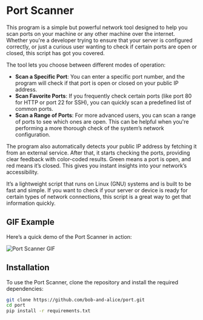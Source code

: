# Port Scanner

This program is a simple but powerful network tool designed to help you scan ports on your machine or any other machine over the internet. Whether you're a developer trying to ensure that your server is configured correctly, or just a curious user wanting to check if certain ports are open or closed, this script has got you covered.

The tool lets you choose between different modes of operation:

- **Scan a Specific Port**: You can enter a specific port number, and the program will check if that port is open or closed on your public IP address.
- **Scan Favorite Ports**: If you frequently check certain ports (like port 80 for HTTP or port 22 for SSH), you can quickly scan a predefined list of common ports.
- **Scan a Range of Ports**: For more advanced users, you can scan a range of ports to see which ones are open. This can be helpful when you're performing a more thorough check of the system’s network configuration.

The program also automatically detects your public IP address by fetching it from an external service. After that, it starts checking the ports, providing clear feedback with color-coded results. Green means a port is open, and red means it’s closed. This gives you instant insights into your network’s accessibility.

It’s a lightweight script that runs on Linux (GNU) systems and is built to be fast and simple. If you want to check if your server or device is ready for certain types of network connections, this script is a great way to get that information quickly.

## GIF Example

Here’s a quick demo of the Port Scanner in action:

![Port Scanner GIF](https://i.hizliresim.com/diewwmf.gif)

## Installation

To use the Port Scanner, clone the repository and install the required dependencies:

```bash
git clone https://github.com/bob-and-alice/port.git
cd port
pip install -r requirements.txt
